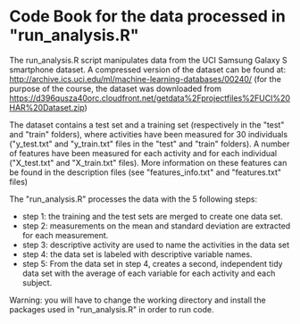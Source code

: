 # Code Book for the data processed in "run_analysis.R"

The run_analysis.R script manipulates data from the UCI Samsung Galaxy S smartphone dataset.
A compressed version of the dataset can be found at: http://archive.ics.uci.edu/ml/machine-learning-databases/00240/ (for the purpose of the course, the dataset was downloaded from https://d396qusza40orc.cloudfront.net/getdata%2Fprojectfiles%2FUCI%20HAR%20Dataset.zip)

The dataset contains a test set and a training set (respectively in the "test" and "train" folders), where activities have been measured for 30 individuals ("y_test.txt" and "y_train.txt" files in the "test" and "train" folders). A number of features have been measured for each activity and for each individual ("X_test.txt" and "X_train.txt" files). More information on these features can be found in the description files (see "features_info.txt" and "features.txt" files)

The "run_analysis.R" processes the data with the 5 following steps:
- step 1: the training and the test sets are merged to create one data set.
- step 2: measurements on the mean and standard deviation are extracted for each measurement. 
- step 3: descriptive activity are used to name the activities in the data set
- step 4: the data set is labeled with descriptive variable names. 
- step 5: From the data set in step 4, creates a second, independent tidy data set with the average of each variable for each activity and each subject.

Warning: you will have to change the working directory and install the packages used in "run_analysis.R" in order to run code.